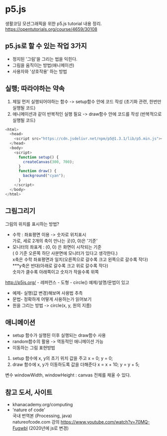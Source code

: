 # p5.js

생활코딩 모션그래픽을 위한 p5.js tutorial 내용 정리.
https://opentutorials.org/course/4659/30108

p5.js로 할 수 있는 작업 3가지
------------------------
- 정지된 '그림'을 그리는 법을 익힌다.
- 그림을 움직이는 방법(애니메이션)
- 사용자와 '상호작용' 하는 방법

실행; 따라야하는 약속
-----------------------
1. 제일 먼저 실행되어야하는 함수 -> setup함수 안에 코드 작성
(초기화 관련, 한번만 실행될 코드)
2. 애니메이션과 같이 반복적인 실행 필요 -> draw함수 안에 코드를 작성
(반복적으로 실행될 코드)

```js
<html>
  <head>
    <script src="https://cdn.jsdelivr.net/npm/p5@1.3.1/lib/p5.min.js"></script>
  </head>
  <body>
    <script>
      function setup() {
        createCanvas(300, 700);
      }
      function draw() {
        background("cyan");
      }
    </script>
  </body>
</html>
```



그림그리기
-----------------------
그림의 위치를 표시하는 방법?
- 수학 : 좌표평면 이용 -> 숫자로 위치표시    
	가로, 세로 2개의 축이 만나는 곳(0, 0)은 '기준'   
- 모니터의 좌표계 : (0, 0) 은 화면이 시작되는 기준   
( 0 기준 오른쪽 하단 사분면에 모니터가 있다고 생각한다.)  
x축은 수학 좌표평면과 일치(오른쪽으로 갈수록 크고 왼쪽으로 갈수록 작다)  
***y축은 반대(아래로 갈수록 크고 위로 갈수록 작다)  
숫자가 클수록 아래쪽이고 숫자가 작을수록 위쪽

http://p5js.org/ - 레퍼런스 - 도형 - circle() 
예제/설명/문법이 있고 
- 예제- 실행(값 변경)해보며 사용법 추측
- 문법- 정확하게 어떻게 사용하는가 읽어보기
- 원을 그리는 방법 -> circle(x, y, 원의 지름)


애니메이션
-----------------------
- setup 함수가 실행된 이후 실행되는 draw함수 사용
- random함수의 활용 -> 역동적인 애니메이션 가능
- 이동하는 그림 표현방법
1. setup 함수에 x, y의 초기 위치 값을 주고
x = 0;
y = 0;
2. draw 함수에 x, y가 이동하도록 값을 더해준다
x = x + 10;
y = y + 5;

변수 windowWidth, windowHeight : canvas 전체를 채울 수 있다. 


참고 도서, 사이트
--------------------
- khanacademy.org/computing  
- 'nature of code'  
국내 번역본 (Processing, java)  
natureofcode.com 
강의 https://www.youtube.com/watch?v=70MQ-FugwbI (2020년에 js로 변경) 
